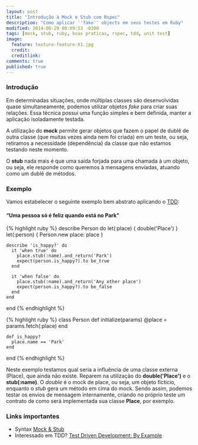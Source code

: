 ```yaml
---
layout: post
title: "Introdução à Mock e Stub com Rspec"
description: "Como aplicar ''fake'' objects em seus testes em Ruby"
modified: 2014-08-29 00:09:53 -0300
tags: [mock, stub, ruby, boas praticas, rspec, tdd, unit test]
image:
  feature: texture-feature-X1.jpg
  credit:
  creditlink:
comments: true
published: true
---
```


### Introdução

Em determinadas situações, onde múltiplas classes são desenvolvidas quase simultaneamente,
  podemos utilizar objetos *fake* para criar suas relações. Essa técnica possui uma função simples e bem definida, manter a aplicação isoladamente testada.


A utilização do **mock** permite gerar objetos que fazem o papel de dublê de outra classe (que muitas vezes ainda nem foi criada) em um teste, ou seja, retiramos a necessidade (dependência) da classe que não estamos testando neste momento.


O **stub** nada mais é que uma saída forjada para uma chamada à um objeto, ou seja,
ele responde como queremos à mensagens enviadas, atuando como um dublê de métodos.

### Exemplo

Vamos estabelecer o seguinte exemplo bem abstrato aplicando o
[TDD](http://pt.wikipedia.org/wiki/Test_Driven_Development):

#### “Uma pessoa só é feliz quando está no Park"

{% highlight ruby %}
  describe Person do
    let(:place)  { double('Place') }
    let(:person) { Person.new place: place }

    describe 'is_happy?' do
      it 'when true' do
        place.stub(:name).and_return('Park')
        expect(person.is_happy?).to be_true
      end

      it 'when false' do
        place.stub(:name).and_return('Any other place')
        expect(person.is_happy?).to be_false
      end
    end
  end
{% endhighlight %}

{% highlight ruby %}
  class Person
    def initialize(params)
      @place = params.fetch(:place)
    end

    def is_happy?
      place.name == 'Park'
    end
  end
{% endhighlight %}

Neste exemplo testamos qual seria a influência de uma classe externa (Place),
que ainda não existe. Reparem na utilização do **double('Place')** e o **stub(:name)**.
O *double* é o mock de place, ou seja, um objeto fictício, enquanto o *stub* gera
um método em cima do mock. Sendo assim, podemos testar os envios de mensagem internamente,
criando no próprio teste um contrato de como será implementada sua classe **Place**,
por exemplo.

### Links importantes

- Syntax [Mock & Stub](https://relishapp.com/rspec/rspec-mocks/docs)
- Interessado em TDD? [Test Driven Development: By Example](http://www.amazon.com/Test-Driven-Development-By-Example/dp/0321146530)




